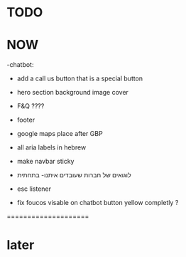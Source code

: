 # TODO

# NOW

-chatbot:
- add a call us button that is a special button 

- hero section background image cover 
- F&Q ????
- footer
- google maps place after GBP
- all aria labels in hebrew 
- make navbar sticky 
- ⁠לוגואים של חברות שעובדים איתנו- בתחתית
- esc listener
- fix foucos visable on chatbot button yellow completly ?

====================

# later




